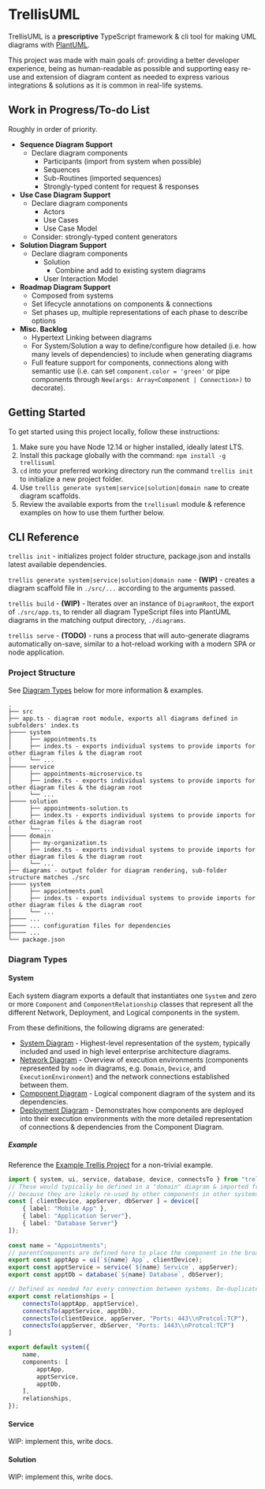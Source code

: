 # TrellisUML
TrellisUML is a **prescriptive** TypeScript framework & cli tool for making UML diagrams with [PlantUML](https://plantuml.com/). 

This project was made with main goals of: providing a better developer experience, being as human-readable as possible and supporting easy re-use and extension of diagram content as needed to express various integrations & solutions as it is common in real-life systems.

## Work in Progress/To-do List
Roughly in order of priority.

- **Sequence Diagram Support**
  - Declare diagram components 
    - Participants (import from system when possible)
    - Sequences
    - Sub-Routines (imported sequences)
    - Strongly-typed content for request & responses
- **Use Case Diagram Support**
  - Declare diagram components
    - Actors
    - Use Cases
    - Use Case Model
  - Consider: strongly-typed content generators
- **Solution Diagram Support**
  - Declare diagram components
    - Solution
      - Combine and add to existing system diagrams
    - User Interaction Model
- **Roadmap Diagram Support**
  - Composed from systems
  - Set lifecycle annotations on components & connections
  - Set phases up, multiple representations of each phase to describe options
- **Misc. Backlog**
  - Hypertext Linking between diagrams
  - For System/Solution a way to define/configure how detailed (i.e. how many levels of dependencies) to include when generating diagrams
  - Full feature support for components, connections along with semantic use (i.e. can set `component.color = 'green'` or pipe components through `New(args: Array<Component | Connection>)` to decorate).

## Getting Started
To get started using this project locally, follow these instructions:

1. Make sure you have Node 12.14 or higher installed, ideally latest LTS.
2. Install this package globally with the command: `npm install -g trellisuml`
3. `cd` into your preferred working directory run the command `trellis init` to initialize a new project folder.
4. Use `trellis generate system|service|solution|domain name` to create diagram scaffolds.
5. Review the available exports from the `trellisuml` module & reference examples on how to use them further below.

## CLI Reference
`trellis init` - initializes project folder structure, package.json and installs latest available dependencies.

`trellis generate system|service|solution|domain name` - **(WIP)** - creates a diagram scaffold file in `./src/...` according to the arguments passed.

`trellis build` - **(WIP)** - Iterates over an instance of `DiagramRoot`, the export of `./src/app.ts`, to  render all diagram TypeScript files into PlantUML diagrams in the matching output directory, `./diagrams`.

`trellis serve` - **(TODO)** - runs a process that will auto-generate diagrams automatically on-save, similar to a hot-reload working with a modern SPA or node application.

### Project Structure
See [Diagram Types](#diagram-types) below for more information & examples.
```
.
├── src
├── app.ts - diagram root module, exports all diagrams defined in subfolders' index.ts
├──── system
│     ├── appointments.ts
│     ├── index.ts - exports individual systems to provide imports for other diagram files & the diagram root
│     └── ...
├──── service
│     ├── appointments-microservice.ts
│     ├── index.ts - exports individual systems to provide imports for other diagram files & the diagram root
│     └── ...
├──── solution
│     ├── appointments-solution.ts
│     ├── index.ts - exports individual systems to provide imports for other diagram files & the diagram root
│     └── ...
├──── domain
│     ├── my-organization.ts
│     ├── index.ts - exports individual systems to provide imports for other diagram files & the diagram root
│     └── ...
├── diagrams - output folder for diagram rendering, sub-folder structure matches ./src
├──── system
│     ├── appointments.puml
│     ├── index.ts - exports individual systems to provide imports for other diagram files & the diagram root
│     └── ...
├──── ...
├──── ... configuration files for dependencies
├──── ...
└── package.json
```

### Diagram Types

#### System
Each system diagram exports a default that instantiates one `System` and zero or more `Component` and `ComponentRelationship` classes that represent all the different Network, Deployment, and Logical components in the system. 

From these definitions, the following digrams are generated:

- [System Diagram](./readme/System%20Diagram%20Appointments.png) - Highest-level representation of the system, typically included and used in high level enterprise architecture diagrams.
- [Network Diagram](./readme/Network%20Diagram%20Appointments.png) - Overview of execution environments (components represented by `node` in diagrams, e.g. `Domain`, `Device`, and `ExecutionEnvironment`) and the network connections established between them.
- [Component Diagram](./readme/Component%20Diagram%20Appointments.png) - Logical component diagram of the system and its dependencies.
- [Deployment Diagram](./readme/Deployment%20Diagram%20Appointments.png) - Demonstrates how components are deployed into their execution environments with the more detailed representation of connections & dependencies from the Component Diagram.

##### Example
Reference the [Example Trellis Project](https://github.com/garrettsutula/example-trellis-project) for a non-trivial example.

``` TypeScript
import { system, ui, service, database, device, connectsTo } from "trellisuml";
// These would typically be defined in a "domain" diagram & imported from that diagram instead of defined here.
// because they are likely re-used by other components in other systems/solutions
const [ clientDevice, appServer, dbServer ] = device([
    { label: "Mobile App" },
    { label: "Application Server"},
    { label: "Database Server"}
]);
 
const name = "Appointments";
// parentComponents are defined here to place the component in the broader context of the systems & infrastructure.
export const apptApp = ui(`${name} App`, clientDevice); 
export const apptService = service(`${name} Service`, appServer);
export const apptDb = database(`${name} Database`, dbServer);

// Defined as needed for every connection between systems. De-duplicated when rendered as puml.
export const relationships = [
    connectsTo(apptApp, apptService),
    connectsTo(apptService, apptDb),
    connectsTo(clientDevice, appServer, "Ports: 443\\nProtcol:TCP"),
    connectsTo(appServer, dbServer, "Ports: 1443\\nProtcol:TCP")
]

export default system({
    name,
    components: [
        apptApp,
        apptService,
        apptDb,
    ],
    relationships,
});
```
#### Service
WIP: implement this, write docs.
#### Solution
WIP: implement this, write docs.